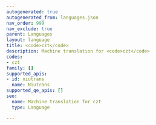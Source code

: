 ```yaml
---
autogenerated: true
autogenerated_from: languages.json
nav_order: 999
nav_exclude: true
parent: Languages
layout: language
title: <code>czt</code>
description: Machine translation for <code>czt</code>
codes:
- czt
family: []
supported_apis:
- id: niutrans
  name: Niutrans
supported_qe_apis: []
seo:
  name: Machine translation for czt
  type: Language

---
```


